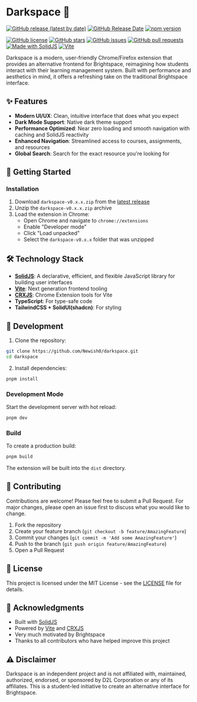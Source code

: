 # Darkspace 🌙

[![GitHub release (latest by date)](https://img.shields.io/github/v/release/newish0/darkspace?style=for-the-badge)](https://github.com/newish0/darkspace/releases/latest)
[![GitHub Release Date](https://img.shields.io/github/release-date/newish0/darkspace?style=for-the-badge)](https://github.com/newish0/darkspace/releases)
[![npm version](https://img.shields.io/github/package-json/v/newish0/darkspace?style=for-the-badge)](https://github.com/newish0/darkspace/blob/main/package.json)

[![GitHub license](https://img.shields.io/github/license/Newish0/darkspace?style=for-the-badge)](https://github.com/Newish0/darkspace/blob/main/LICENSE)
[![GitHub stars](https://img.shields.io/github/stars/Newish0/darkspace?style=for-the-badge)](https://github.com/Newish0/darkspace/stargazers)
[![GitHub issues](https://img.shields.io/github/issues/Newish0/darkspace?style=for-the-badge)](https://github.com/Newish0/darkspace/issues)
[![GitHub pull requests](https://img.shields.io/github/issues-pr/Newish0/darkspace?style=for-the-badge)](https://github.com/Newish0/darkspace/pulls)
[![Made with SolidJS](https://img.shields.io/badge/Made%20with-SolidJS-2C4F7C?logo=solid&logoColor=white&style=for-the-badge)](https://www.solidjs.com/)
[![Vite](https://img.shields.io/badge/Vite-B73BFE?logo=vite&logoColor=FFD62E&style=for-the-badge)](https://vitejs.dev/)

Darkspace is a modern, user-friendly Chrome/Firefox extension that provides an alternative frontend for Brightspace, reimagining how students interact with their learning management system. Built with performance and aesthetics in mind, it offers a refreshing take on the traditional Brightspace interface.

## ✨ Features

-   **Modern UI/UX**: Clean, intuitive interface that does what you expect
-   **Dark Mode Support**: Native dark theme support
-   **Performance Optimized**: Near zero loading and smooth navigation with caching and SolidJS reactivity
-   **Enhanced Navigation**: Streamlined access to courses, assignments, and resources
-   **Global Search**: Search for the exact resource you're looking for

## 🚀 Getting Started

### Installation

1. Download `darkspace-v0.x.x.zip` from the [latest release](https://github.com/newish0/darkspace/releases/latest)
2. Unzip the `darkspace-v0.x.x.zip` archive
3. Load the extension in Chrome:
    - Open Chrome and navigate to `chrome://extensions`
    - Enable "Developer mode"
    - Click "Load unpacked"
    - Select the `darkspace-v0.x.x` folder that was unzipped

## 🛠️ Technology Stack

-   **[SolidJS](https://www.solidjs.com/)**: A declarative, efficient, and flexible JavaScript library for building user interfaces
-   **[Vite](https://vite.dev/)**: Next generation frontend tooling
-   **[CRXJS](https://crxjs.dev/)**: Chrome Extension tools for Vite
-   **TypeScript**: For type-safe code
-   **TailwindCSS + SolidUI(shadcn)**: For styling

## 📝 Development

1. Clone the repository:

```bash
git clone https://github.com/Newish0/darkspace.git
cd darkspace
```

2. Install dependencies:

```bash
pnpm install
```

### Development Mode

Start the development server with hot reload:

```bash
pnpm dev
```

### Build

To create a production build:

```bash
pnpm build
```

The extension will be built into the `dist` directory.

## 🤝 Contributing

Contributions are welcome! Please feel free to submit a Pull Request. For major changes, please open an issue first to discuss what you would like to change.

1. Fork the repository
2. Create your feature branch (`git checkout -b feature/AmazingFeature`)
3. Commit your changes (`git commit -m 'Add some AmazingFeature'`)
4. Push to the branch (`git push origin feature/AmazingFeature`)
5. Open a Pull Request

## 📜 License

This project is licensed under the MIT License - see the [LICENSE](LICENSE) file for details.

## 🙏 Acknowledgments

-   Built with [SolidJS](https://www.solidjs.com/)
-   Powered by [Vite](https://vitejs.dev/) and [CRXJS](https://crxjs.dev/)
-   Very much motivated by Brightspace
-   Thanks to all contributors who have helped improve this project

## ⚠️ Disclaimer

Darkspace is an independent project and is not affiliated with, maintained, authorized, endorsed, or sponsored by D2L Corporation or any of its affiliates. This is a student-led initiative to create an alternative interface for Brightspace.

